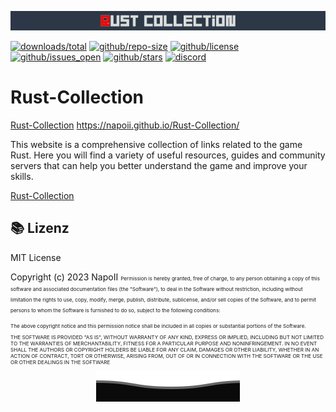 

![downloads/total](README_img/titel.gif)

[![downloads/total](https://img.shields.io/website?down_color=red&down_message=offline&label=Rust-Collection&up_color=greenb&up_message=Online&url=https%3A%2F%2Fnapoii.github.io%2FRust-Collection%2F)](https://napoii.github.io/Rust-Collection/) [![github/repo-size](https://img.shields.io/github/repo-size/NapoII/Rust-Collection)](https://github.com/NapoII/Rust-Collection/archive/refs/heads/main.zip) [![github/license](https://img.shields.io/github/license/NapoII/Rust-Collection)](https://github.com/NapoII/Rust-Collection/blob/main/LICENSE) [![github/issues_open](https://img.shields.io/github/issues/NapoII/Rust-Collection?style=plastic)](https://img.shields.io/github/issues-raw/NapoII/Rust-Collection) [![github/stars](https://img.shields.io/github/stars/NapoII/Rust-Collection?style=social)](https://github.com/NapoII/Rust-Collection/stargazers) [![discord](https://img.shields.io/discord/190307701169979393)](https://discord.gg/knTKtKVfnr)
# Rust-Collection
[Rust-Collection](https://napoii.github.io/Rust-Collection/)
https://napoii.github.io/Rust-Collection/

This website is a comprehensive collection of links related to the game Rust. Here you will find a variety of useful resources, guides and community servers that can help you better understand the game and improve your skills.

[Rust-Collection](https://napoii.github.io/Rust-Collection/)

## 📚 Lizenz <a name = "Lizenz"></a>

MIT License

Copyright (c) 2023 NapoII
<small><small><small>
Permission is hereby granted, free of charge, to any person obtaining a copy
of this software and associated documentation files (the "Software"), to deal
in the Software without restriction, including without limitation the rights
to use, copy, modify, merge, publish, distribute, sublicense, and/or sell
copies of the Software, and to permit persons to whom the Software is
furnished to do so, subject to the following conditions:

The above copyright notice and this permission notice shall be included in all
copies or substantial portions of the Software.

THE SOFTWARE IS PROVIDED "AS IS", WITHOUT WARRANTY OF ANY KIND, EXPRESS OR
IMPLIED, INCLUDING BUT NOT LIMITED TO THE WARRANTIES OF MERCHANTABILITY,
FITNESS FOR A PARTICULAR PURPOSE AND NONINFRINGEMENT. IN NO EVENT SHALL THE
AUTHORS OR COPYRIGHT HOLDERS BE LIABLE FOR ANY CLAIM, DAMAGES OR OTHER
LIABILITY, WHETHER IN AN ACTION OF CONTRACT, TORT OR OTHERWISE, ARISING FROM,
OUT OF OR IN CONNECTION WITH THE SOFTWARE OR THE USE OR OTHER DEALINGS IN THE
SOFTWARE
    
<p align="center">
<img src="https://raw.githubusercontent.com/NapoII/NapoII/233630a814f7979f575c7f764dbf1f4804b05332/Bottom.svg" alt="Github Stats" />
</p>
